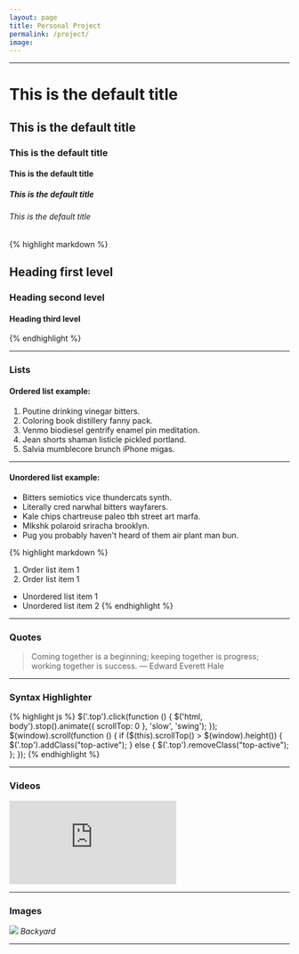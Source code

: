 ```yaml
---
layout: page
title: Personal Project
permalink: /project/
image: 
---
```




***



# This is the default title
## This is the default title
### This is the default title
#### This is the default title
##### This is the default title
###### This is the default title

{% highlight markdown %}
## Heading first level
### Heading second level
#### Heading third level
{% endhighlight %}

***

### Lists

#### Ordered list example:

1. Poutine drinking vinegar bitters.
2. Coloring book distillery fanny pack.
3. Venmo biodiesel gentrify enamel pin meditation.
4. Jean shorts shaman listicle pickled portland.
5. Salvia mumblecore brunch iPhone migas.

***

#### Unordered list example:

* Bitters semiotics vice thundercats synth.
* Literally cred narwhal bitters wayfarers.
* Kale chips chartreuse paleo tbh street art marfa.
* Mlkshk polaroid sriracha brooklyn.
* Pug you probably haven't heard of them air plant man bun.

{% highlight markdown %}
1. Order list item 1
2. Order list item 1

* Unordered list item 1
* Unordered list item 2
{% endhighlight %}

***

### Quotes

> Coming together is a beginning; keeping together is progress; working together is success. — Edward Everett Hale

***

### Syntax Highlighter

{% highlight js %}
  $('.top').click(function () {
    $('html, body').stop().animate({ scrollTop: 0 }, 'slow', 'swing');
  });
  $(window).scroll(function () {
    if ($(this).scrollTop() > $(window).height()) {
      $('.top').addClass("top-active");
    } else {
      $('.top').removeClass("top-active");
    };
  });
{% endhighlight %}

***

### Videos

<iframe src="https://www.youtube.com/embed/iWowJBRMtpc" frameborder="0" allowfullscreen></iframe>

***

### Images

![]({{site.baseurl}}/images/09.jpg)
*Backyard*

***